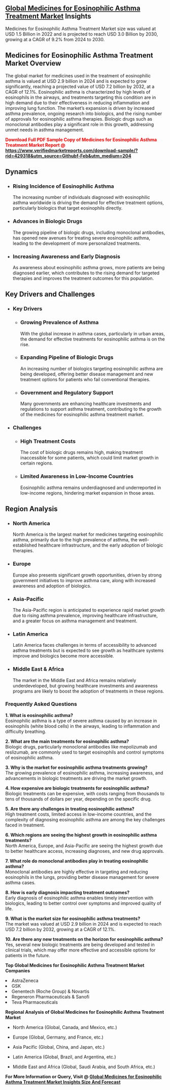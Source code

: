 <h2><a href="https://www.verifiedmarketreports.com/download-sample/?rid=429318&amp;utm_source=Githubf&amp;utm_medium=204" target="_blank">Global Medicines for Eosinophilic Asthma Treatment Market</a> Insights</h2><p>Medicines for Eosinophilic Asthma Treatment Market size was valued at USD 1.5 Billion in 2022 and is projected to reach USD 3.0 Billion by 2030, growing at a CAGR of 9.2% from 2024 to 2030.</p><p><h2>Medicines for Eosinophilic Asthma Treatment Market Overview</h2> <p>The global market for medicines used in the treatment of eosinophilic asthma is valued at USD 2.9 billion in 2024 and is expected to grow significantly, reaching a projected value of USD 7.2 billion by 2032, at a CAGR of 12.1%. Eosinophilic asthma is characterized by high levels of eosinophils in the airways, and treatments targeting this condition are in high demand due to their effectiveness in reducing inflammation and improving lung function. The market’s expansion is driven by increased asthma prevalence, ongoing research into biologics, and the rising number of approvals for eosinophilic asthma therapies. Biologic drugs such as monoclonal antibodies play a significant role in this growth, addressing unmet needs in asthma management. <strong><p><span class=""><span style="color: #ff0000;"><strong>Download Full PDF Sample Copy of Medicines for Eosinophilic Asthma Treatment Market Report</strong> @ </span><a href="https://www.verifiedmarketreports.com/download-sample/?rid=429318&amp;utm_source=Githubf-Feb&amp;utm_medium=204" target="_blank">https://www.verifiedmarketreports.com/download-sample/?rid=429318&amp;utm_source=Githubf-Feb&amp;utm_medium=204</a></span></p></strong></p> <h2>Dynamics</h2> <ul> <li><h3>Rising Incidence of Eosinophilic Asthma</h3> The increasing number of individuals diagnosed with eosinophilic asthma worldwide is driving the demand for effective treatment options, particularly biologics that target eosinophils directly.</li> <li><h3>Advances in Biologic Drugs</h3> The growing pipeline of biologic drugs, including monoclonal antibodies, has opened new avenues for treating severe eosinophilic asthma, leading to the development of more personalized treatments.</li> <li><h3>Increasing Awareness and Early Diagnosis</h3> As awareness about eosinophilic asthma grows, more patients are being diagnosed earlier, which contributes to the rising demand for targeted therapies and improves the treatment outcomes for this population.</li> </ul> <h2>Key Drivers and Challenges</h2> <ul> <li><h3>Key Drivers</h3> <ul> <li><h3>Growing Prevalence of Asthma</h3> With the global increase in asthma cases, particularly in urban areas, the demand for effective treatments for eosinophilic asthma is on the rise.</li> <li><h3>Expanding Pipeline of Biologic Drugs</h3> An increasing number of biologics targeting eosinophilic asthma are being developed, offering better disease management and new treatment options for patients who fail conventional therapies.</li> <li><h3>Government and Regulatory Support</h3> Many governments are enhancing healthcare investments and regulations to support asthma treatment, contributing to the growth of the medicines for eosinophilic asthma treatment market.</li> </ul> </li> <li><h3>Challenges</h3> <ul> <li><h3>High Treatment Costs</h3> The cost of biologic drugs remains high, making treatment inaccessible for some patients, which could limit market growth in certain regions.</li> <li><h3>Limited Awareness in Low-Income Countries</h3> Eosinophilic asthma remains underdiagnosed and underreported in low-income regions, hindering market expansion in those areas.</li> </ul> </li> </ul> <h2>Region Analysis</h2> <ul> <li><h3>North America</h3> North America is the largest market for medicines targeting eosinophilic asthma, primarily due to the high prevalence of asthma, the well-established healthcare infrastructure, and the early adoption of biologic therapies.</li> <li><h3>Europe</h3> Europe also presents significant growth opportunities, driven by strong government initiatives to improve asthma care, along with increased awareness and adoption of biologics.</li> <li><h3>Asia-Pacific</h3> The Asia-Pacific region is anticipated to experience rapid market growth due to rising asthma prevalence, improving healthcare infrastructure, and a greater focus on asthma management and treatment.</li> <li><h3>Latin America</h3> Latin America faces challenges in terms of accessibility to advanced asthma treatments but is expected to see growth as healthcare systems improve and biologics become more accessible.</li> <li><h3>Middle East & Africa</h3> The market in the Middle East and Africa remains relatively underdeveloped, but growing healthcare investments and awareness programs are likely to boost the adoption of treatments in these regions.</li> </ul> <h3>Frequently Asked Questions</h3> <p><strong>1. What is eosinophilic asthma?</strong><br> Eosinophilic asthma is a type of severe asthma caused by an increase in eosinophils (white blood cells) in the airways, leading to inflammation and difficulty breathing.</p> <p><strong>2. What are the main treatments for eosinophilic asthma?</strong><br> Biologic drugs, particularly monoclonal antibodies like mepolizumab and reslizumab, are commonly used to target eosinophils and control symptoms of eosinophilic asthma.</p> <p><strong>3. Why is the market for eosinophilic asthma treatments growing?</strong><br> The growing prevalence of eosinophilic asthma, increasing awareness, and advancements in biologic treatments are driving the market growth.</p> <p><strong>4. How expensive are biologic treatments for eosinophilic asthma?</strong><br> Biologic treatments can be expensive, with costs ranging from thousands to tens of thousands of dollars per year, depending on the specific drug.</p> <p><strong>5. Are there any challenges in treating eosinophilic asthma?</strong><br> High treatment costs, limited access in low-income countries, and the complexity of diagnosing eosinophilic asthma are among the key challenges faced in treatment.</p> <p><strong>6. Which regions are seeing the highest growth in eosinophilic asthma treatments?</strong><br> North America, Europe, and Asia-Pacific are seeing the highest growth due to better healthcare access, increasing diagnoses, and new drug approvals.</p> <p><strong>7. What role do monoclonal antibodies play in treating eosinophilic asthma?</strong><br> Monoclonal antibodies are highly effective in targeting and reducing eosinophils in the lungs, providing better disease management for severe asthma cases.</p> <p><strong>8. How is early diagnosis impacting treatment outcomes?</strong><br> Early diagnosis of eosinophilic asthma enables timely intervention with biologics, leading to better control over symptoms and improved quality of life.</p> <p><strong>9. What is the market size for eosinophilic asthma treatments?</strong><br> The market was valued at USD 2.9 billion in 2024 and is expected to reach USD 7.2 billion by 2032, growing at a CAGR of 12.1%.</p> <p><strong>10. Are there any new treatments on the horizon for eosinophilic asthma?</strong><br> Yes, several new biologic treatments are being developed and tested in clinical trials, which may offer more effective and accessible options for patients in the future.</p> </p><p><strong>Top Global Medicines for Eosinophilic Asthma Treatment Market Companies</strong></p><div data-test-id=""><p><li>AstraZeneca</li><li> GSK</li><li> Genentech (Roche Group) & Novartis</li><li> Regeneron Pharmaceuticals & Sanofi</li><li> Teva Pharmaceuticals</li></p><div><strong>Regional Analysis of&nbsp;Global Medicines for Eosinophilic Asthma Treatment Market</strong></div><ul><li dir="ltr"><p dir="ltr">North America&nbsp;(Global, Canada, and Mexico, etc.)</p></li><li dir="ltr"><p dir="ltr">Europe (Global, Germany, and France, etc.)</p></li><li dir="ltr"><p dir="ltr">Asia Pacific&nbsp;(Global, China, and Japan, etc.)</p></li><li dir="ltr"><p dir="ltr">Latin America&nbsp;(Global, Brazil, and Argentina, etc.)</p></li><li dir="ltr">Middle East and Africa&nbsp;(Global, Saudi Arabia, and South Africa, etc.)</li></ul><p><strong>For More Information or Query, Visit @&nbsp;</strong><strong><a href="https://www.verifiedmarketreports.com/product/medicines-for-eosinophilic-asthma-treatment-market/?utm_source=Githubf&amp;utm_medium=204" target="_blank">Global Medicines for Eosinophilic Asthma Treatment Market Insights Size And Forecast</a></strong></p></div>
